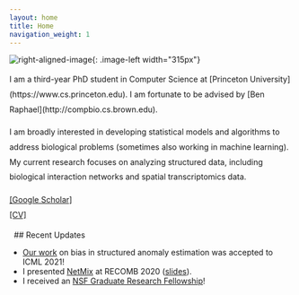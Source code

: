 ```yaml
---
layout: home
title: Home
navigation_weight: 1
---
```


<style type="text/css">
.image-left {
  display: block;
  margin-left: 20px;
  margin-right: auto;
  float: right;
}
.spaced-lines {line-height: 20pt;} 
</style>

![right-aligned-image](headshot5.png){: .image-left width="315px"}
<div markdown="1" class="spaced-lines">
I am a third-year PhD student in Computer Science at [Princeton University](https://www.cs.princeton.edu). I am fortunate to be advised by [Ben Raphael](http://compbio.cs.brown.edu).

I am broadly interested in developing statistical models and algorithms to address biological problems (sometimes also working in machine learning). My current research focuses on analyzing structured data, including biological interaction networks and spatial transcriptomics data.    
     
[[Google Scholar]](https://scholar.google.com/citations?user=JPKTNnMAAAAJ&hl=en&oi=ao)    
[[CV]](chitra_cv_summer_2021.pdf)

<!-- Here is [my CV](chitra_cv_spring_2020.pdf) and [Google Scholar](https://scholar.google.com/citations?user=JPKTNnMAAAAJ&hl=en&oi=ao). -->
</div>
&nbsp;
## Recent Updates

- [Our work](https://arxiv.org/abs/2007.07878) on bias in structured anomaly estimation was accepted to ICML 2021!
- I presented [NetMix](https://www.biorxiv.org/content/10.1101/2020.01.18.911438v1) at RECOMB 2020 ([slides](recomb2020_pres.pdf)).
- I received an [NSF Graduate Research Fellowship](https://www.cs.princeton.edu/news/computer-science-phd-students-awarded-nsf-graduate-research-fellowship)!
